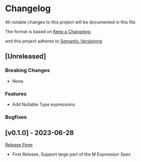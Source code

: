 # Changelog

All notable changes to this project will be documented in this file.

The format is based on [Keep a Changelog](https://keepachangelog.com/en/1.0.0/),

and this project adheres to [Semantic Versioning](https://semver.org/spec/v2.0.0.html).



## [Unreleased]

### Breaking Changes

- None

### Features

- Add Nullable Type expressions

### Bugfixes


## [v0.1.0] - 2023-06-28

[Release Page](https://github.com/Calder-Ty/mexpr_parser/releases/tag/v0.1.0)

- First Release, Support large part of the M Expression Spec
